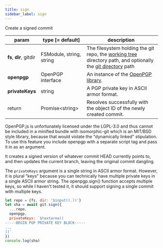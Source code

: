 ```yaml
---
title: sign
sidebar_label: sign
---
```


Create a signed commit

| param                   | type [= default]         | description                                                                                                                                         |
| ----------------------- | ------------------------ | --------------------------------------------------------------------------------------------------------------------------------------------------- |
| **fs**, **dir**, gitdir | FSModule, string, string | The filesystem holding the git repo, the [working tree](dir-vs-gitdir.md) directory path, and optionally the [git directory](dir-vs-gitdir.md) path |
| **openpgp**             | OpenPGP interface        | An instance of the [OpenPGP library](https://unpkg.com/openpgp@2.6.2).                                                                              |
| **privateKeys**         | string                   | A PGP private key in ASCII armor format.                                                                                                            |
| return                  | Promise\<string\>        | Resolves successfully with the object ID of the newly created commit.                                                                               |

<aside>
OpenPGP.js is unfortunately licensed under the LGPL-3.0 and thus cannot be included in a minified bundle with
isomorphic-git which is an MIT/BSD style library, because that would violate the "dynamically linked" stipulation.
To use this feature you include openpgp with a separate script tag and pass it in as an argument.
</aside>

It creates a signed version of whatever commit HEAD currently points to, and then updates the current branch,
leaving the original commit dangling.

The `privateKeys` argument is a single string in ASCII armor format. However, it is plural "keys" because
you can technically have multiple private keys in a single ASCII armor string. The openpgp.sign() function accepts
multiple keys, so while I haven't tested it, it should support signing a single commit with multiple keys.

```js
let repo = {fs, dir: '$input((.))'}
let sha = await git.sign({
  ...repo,
  openpgp,
  privateKeys: `$textarea((
-----BEGIN PGP PRIVATE KEY BLOCK-----
...
))`
})
console.log(sha)
```